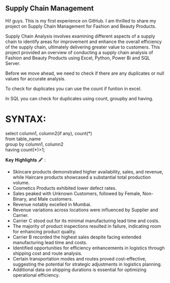 ## Supply Chain Management
Hi! guys. This is my first experience on GitHub. I am thrilled to share my project on Supply Chain Management for Fashion and Beauty Products.

Supply Chain Analysis involves examining different aspects of a supply chain to identify areas for improvement and enhance the overall efficiency of the supply chain, ultimately delivering greater value to customers. This project provided an overview of conducting a supply chain analysis of Fashion and Beauty Products using Excel, Python, Power Bi and SQL Server.

Before we move ahead, we need to check if there are any duplicates or null values for accurate analysis.

To check for duplicates you can use the count if funtion in excel.

In SQL you can check for duplicates using count, groupby and having.

# SYNTAX:
select column1, column2(if any), count(\*)  
from table_name  
group by column1, column2  
having count(\*)>1;

𝐊𝐞𝐲 𝐇𝐢𝐠𝐡𝐥𝐢𝐠𝐡𝐭𝐬 🖋 :
- Skincare products demonstrated higher availability, sales, and revenue, while Haircare products showcased a substantial total production volume.
- Cosmetics Products exhibited lower defect rates.
- Sales peaked with Unknown Customers, followed by Female, Non-Binary, and Male customers.
- Revenue notably excelled in Mumbai.
- Revenue variations across locations were influenced by Supplier and Carrier.
- Carrier C stood out for its minimal manufacturing lead time and costs.
- The majority of product inspections resulted in failure, indicating room for enhancing product quality.
- Carrier B recorded the highest sales despite facing extended manufacturing lead time and costs.
- Identified opportunities for efficiency enhancements in logistics through shipping cost and route analysis.
- Certain transportation modes and routes proved cost-effective, suggesting the potential for strategic adjustments in logistics planning.
- Additional data on shipping durations is essential for optimizing operational efficiency.
